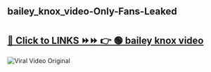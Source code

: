 
 ## bailey_knox_video-Only-Fans-Leaked

# <h2><a href="https://clipsfans.com/bailey_knox_video&ref=git">🔗 Click to LINKS ⏩⏩ 👉 🟢 bailey knox video </a></h2>

<a href="https://clipsfans.com/bailey_knox_video&ref=git" rel="nofollow" data-target="animated-image.originalLink"><img src="https://i.ibb.co.com/xMMVF88/686577567.gif" alt="Viral Video Original" style="max-width: 100%; display: inline-block;" data-target="animated-image.originalImage"></a>
